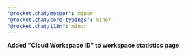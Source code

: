 ```yaml
---
"@rocket.chat/meteor": minor
"@rocket.chat/core-typings": minor
"@rocket.chat/i18n": minor
---
```


**Added "Cloud Workspace ID" to workspace statistics page**
